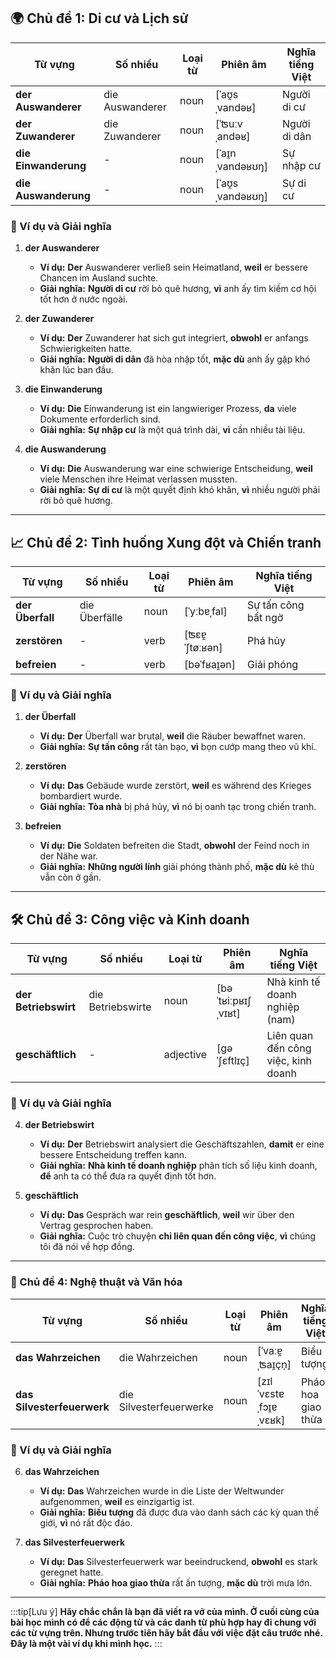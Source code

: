 ## **🌍 Chủ đề 1: Di cư và Lịch sử**

|**Từ vựng**|**Số nhiều**|**Loại từ**|**Phiên âm**|**Nghĩa tiếng Việt**|
|---|---|---|---|---|
|**der Auswanderer**|die Auswanderer|noun|[ˈaʊ̯sˌvandəʁ]|Người di cư|
|**der Zuwanderer**|die Zuwanderer|noun|[ˈʦuːvˌandəʁ]|Người di dân|
|**die Einwanderung**|-|noun|[ˈaɪ̯nˌvandəʁʊŋ]|Sự nhập cư|
|**die Auswanderung**|-|noun|[ˈaʊ̯sˌvandəʁʊŋ]|Sự di cư|

### **📌 Ví dụ và Giải nghĩa**

1. **der Auswanderer**
    
    - **Ví dụ:** **Der** Auswanderer verließ sein Heimatland, **weil** er bessere Chancen im Ausland suchte.
    - **Giải nghĩa:** **Người di cư** rời bỏ quê hương, **vì** anh ấy tìm kiếm cơ hội tốt hơn ở nước ngoài.
2. **der Zuwanderer**
    
    - **Ví dụ:** **Der** Zuwanderer hat sich gut integriert, **obwohl** er anfangs Schwierigkeiten hatte.
    - **Giải nghĩa:** **Người di dân** đã hòa nhập tốt, **mặc dù** anh ấy gặp khó khăn lúc ban đầu.
3. **die Einwanderung**
    
    - **Ví dụ:** **Die** Einwanderung ist ein langwieriger Prozess, **da** viele Dokumente erforderlich sind.
    - **Giải nghĩa:** **Sự nhập cư** là một quá trình dài, **vì** cần nhiều tài liệu.
4. **die Auswanderung**
    
    - **Ví dụ:** **Die** Auswanderung war eine schwierige Entscheidung, **weil** viele Menschen ihre Heimat verlassen mussten.
    - **Giải nghĩa:** **Sự di cư** là một quyết định khó khăn, **vì** nhiều người phải rời bỏ quê hương.

---

## **📈 Chủ đề 2: Tình huống Xung đột và Chiến tranh**

|**Từ vựng**|**Số nhiều**|**Loại từ**|**Phiên âm**|**Nghĩa tiếng Việt**|
|---|---|---|---|---|
|**der Überfall**|die Überfälle|noun|[ˈyːbɐˌfal]|Sự tấn công bất ngờ|
|**zerstören**|-|verb|[ʦɛɐ̯ˈʃtøːʁən]|Phá hủy|
|**befreien**|-|verb|[bəˈfʁaɪ̯ən]|Giải phóng|

### **📌 Ví dụ và Giải nghĩa**

1. **der Überfall**
    
    - **Ví dụ:** **Der** Überfall war brutal, **weil** die Räuber bewaffnet waren.
    - **Giải nghĩa:** **Sự tấn công** rất tàn bạo, **vì** bọn cướp mang theo vũ khí.
2. **zerstören**
    
    - **Ví dụ:** **Das** Gebäude wurde zerstört, **weil** es während des Krieges bombardiert wurde.
    - **Giải nghĩa:** **Tòa nhà** bị phá hủy, **vì** nó bị oanh tạc trong chiến tranh.
3. **befreien**
    
    - **Ví dụ:** **Die** Soldaten befreiten die Stadt, **obwohl** der Feind noch in der Nähe war.
    - **Giải nghĩa:** **Những người lính** giải phóng thành phố, **mặc dù** kẻ thù vẫn còn ở gần.

---

## **🛠️ Chủ đề 3: Công việc và Kinh doanh**

|**Từ vựng**|**Số nhiều**|**Loại từ**|**Phiên âm**|**Nghĩa tiếng Việt**|
|---|---|---|---|---|
|**der Betriebswirt**|die Betriebswirte|noun|[bəˈtʁiːpʁɪʃˌvɪʁt]|Nhà kinh tế doanh nghiệp (nam)|
|**geschäftlich**|-|adjective|[ɡəˈʃɛftlɪç]|Liên quan đến công việc, kinh doanh|

### **📌 Ví dụ và Giải nghĩa**

4. **der Betriebswirt**
    
    - **Ví dụ:** **Der** Betriebswirt analysiert die Geschäftszahlen, **damit** er eine bessere Entscheidung treffen kann.
    - **Giải nghĩa:** **Nhà kinh tế doanh nghiệp** phân tích số liệu kinh doanh, **để** anh ta có thể đưa ra quyết định tốt hơn.
5. **geschäftlich**
    
    - **Ví dụ:** **Das** Gespräch war rein **geschäftlich**, **weil** wir über den Vertrag gesprochen haben.
    - **Giải nghĩa:** Cuộc trò chuyện **chỉ liên quan đến công việc**, **vì** chúng tôi đã nói về hợp đồng.

---

### **🎨 Chủ đề 4: Nghệ thuật và Văn hóa**

|**Từ vựng**|**Số nhiều**|**Loại từ**|**Phiên âm**|**Nghĩa tiếng Việt**|
|---|---|---|---|---|
|**das Wahrzeichen**|die Wahrzeichen|noun|[ˈvaːɐ̯ˌʦaɪ̯çn̩]|Biểu tượng|
|**das Silvesterfeuerwerk**|die Silvesterfeuerwerke|noun|[zɪlˈvɛstɐˌfɔɪ̯ɐˌvɛʁk]|Pháo hoa giao thừa|

### **📌 Ví dụ và Giải nghĩa**

6. **das Wahrzeichen**
    
    - **Ví dụ:** **Das** Wahrzeichen wurde in die Liste der Weltwunder aufgenommen, **weil** es einzigartig ist.
    - **Giải nghĩa:** **Biểu tượng** đã được đưa vào danh sách các kỳ quan thế giới, **vì** nó rất độc đáo.
7. **das Silvesterfeuerwerk**
    
    - **Ví dụ:** **Das** Silvesterfeuerwerk war beeindruckend, **obwohl** es stark geregnet hatte.
    - **Giải nghĩa:** **Pháo hoa giao thừa** rất ấn tượng, **mặc dù** trời mưa lớn.



---
:::tip[Lưu ý]
**Hãy chắc chắn là bạn đã viết ra vở của mình. Ở cuối cùng của bài học mình có để các động từ và các danh từ phù hợp hay đi chung với các từ vựng trên. Nhưng trước tiên hãy bắt đầu với việc đặt câu trước nhé. Đây là một vài ví dụ khi mình học.**
:::